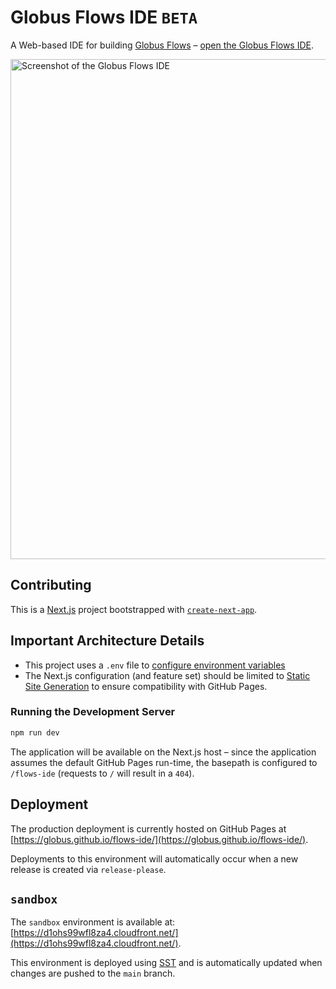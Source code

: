 # Globus Flows IDE `BETA`

A Web-based IDE for building [Globus Flows](https://docs.globus.org/api/flows/) – [open the Globus Flows IDE](https://globus.github.io/flows-ide/).

<img width="800" alt="Screenshot of the Globus Flows IDE" src="https://github.com/globus/flows-ide/assets/694253/86406a3c-7b8e-46e1-b4f6-c2b548c71cb9">

## Contributing

This is a [Next.js](https://nextjs.org/) project bootstrapped with [`create-next-app`](https://github.com/vercel/next.js/tree/canary/packages/create-next-app).

## Important Architecture Details

- This project uses a `.env` file to [configure environment variables](https://nextjs.org/docs/pages/building-your-application/configuring/environment-variables)
- The Next.js configuration (and feature set) should be limited to [Static Site Generation](https://nextjs.org/docs/pages/building-your-application/rendering/static-site-generation) to ensure compatibility with GitHub Pages.

### Running the Development Server

```bash
npm run dev
```

The application will be available on the Next.js host – since the application assumes the default GitHub Pages run-time, the basepath is configured to `/flows-ide` (requests to `/` will result in a `404`).

## Deployment

The production deployment is currently hosted on GitHub Pages at [https://globus.github.io/flows-ide/](https://globus.github.io/flows-ide/).

Deployments to this environment will automatically occur when a new release is created via `release-please`.

## `sandbox`

The `sandbox` environment is available at: [https://d1ohs99wfl8za4.cloudfront.net/](https://d1ohs99wfl8za4.cloudfront.net/).

This environment is deployed using [SST](https://sst.dev/) and is automatically updated when changes are pushed to the `main` branch.
